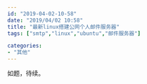 ```yaml
---
id: "2019-04-02-10-58"
date: "2019/04/02 10:58"
title: "最新linux搭建公网个人邮件服务器"
tags: ["smtp","linux","ubuntu","邮件服务器"]

categories: 
- "其他"
---
```


如题，待续。
